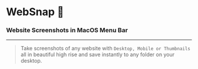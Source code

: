 # WebSnap  🦄
### Website Screenshots in MacOS Menu Bar
-----

> Take screenshots of any website with `Desktop, Mobile or Thumbnails` all in beautiful high rise and save instantly to any folder on your desktop.